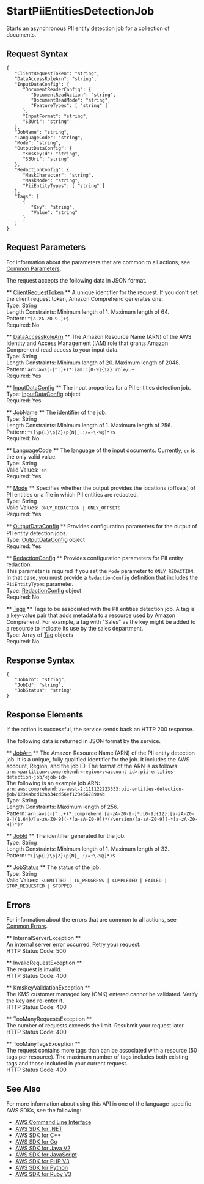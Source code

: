 # StartPiiEntitiesDetectionJob<a name="API_StartPiiEntitiesDetectionJob"></a>

Starts an asynchronous PII entity detection job for a collection of documents\.

## Request Syntax<a name="API_StartPiiEntitiesDetectionJob_RequestSyntax"></a>

```
{
   "ClientRequestToken": "string",
   "DataAccessRoleArn": "string",
   "InputDataConfig": { 
      "DocumentReaderConfig": { 
         "DocumentReadAction": "string",
         "DocumentReadMode": "string",
         "FeatureTypes": [ "string" ]
      },
      "InputFormat": "string",
      "S3Uri": "string"
   },
   "JobName": "string",
   "LanguageCode": "string",
   "Mode": "string",
   "OutputDataConfig": { 
      "KmsKeyId": "string",
      "S3Uri": "string"
   },
   "RedactionConfig": { 
      "MaskCharacter": "string",
      "MaskMode": "string",
      "PiiEntityTypes": [ "string" ]
   },
   "Tags": [ 
      { 
         "Key": "string",
         "Value": "string"
      }
   ]
}
```

## Request Parameters<a name="API_StartPiiEntitiesDetectionJob_RequestParameters"></a>

For information about the parameters that are common to all actions, see [Common Parameters](CommonParameters.md)\.

The request accepts the following data in JSON format\.

 ** [ClientRequestToken](#API_StartPiiEntitiesDetectionJob_RequestSyntax) **   <a name="comprehend-StartPiiEntitiesDetectionJob-request-ClientRequestToken"></a>
A unique identifier for the request\. If you don't set the client request token, Amazon Comprehend generates one\.  
Type: String  
Length Constraints: Minimum length of 1\. Maximum length of 64\.  
Pattern: `^[a-zA-Z0-9-]+$`   
Required: No

 ** [DataAccessRoleArn](#API_StartPiiEntitiesDetectionJob_RequestSyntax) **   <a name="comprehend-StartPiiEntitiesDetectionJob-request-DataAccessRoleArn"></a>
The Amazon Resource Name \(ARN\) of the AWS Identity and Access Management \(IAM\) role that grants Amazon Comprehend read access to your input data\.  
Type: String  
Length Constraints: Minimum length of 20\. Maximum length of 2048\.  
Pattern: `arn:aws(-[^:]+)?:iam::[0-9]{12}:role/.+`   
Required: Yes

 ** [InputDataConfig](#API_StartPiiEntitiesDetectionJob_RequestSyntax) **   <a name="comprehend-StartPiiEntitiesDetectionJob-request-InputDataConfig"></a>
The input properties for a PII entities detection job\.  
Type: [InputDataConfig](API_InputDataConfig.md) object  
Required: Yes

 ** [JobName](#API_StartPiiEntitiesDetectionJob_RequestSyntax) **   <a name="comprehend-StartPiiEntitiesDetectionJob-request-JobName"></a>
The identifier of the job\.  
Type: String  
Length Constraints: Minimum length of 1\. Maximum length of 256\.  
Pattern: `^([\p{L}\p{Z}\p{N}_.:/=+\-%@]*)$`   
Required: No

 ** [LanguageCode](#API_StartPiiEntitiesDetectionJob_RequestSyntax) **   <a name="comprehend-StartPiiEntitiesDetectionJob-request-LanguageCode"></a>
The language of the input documents\. Currently, `en` is the only valid value\.  
Type: String  
Valid Values:` en`   
Required: Yes

 ** [Mode](#API_StartPiiEntitiesDetectionJob_RequestSyntax) **   <a name="comprehend-StartPiiEntitiesDetectionJob-request-Mode"></a>
Specifies whether the output provides the locations \(offsets\) of PII entities or a file in which PII entities are redacted\.  
Type: String  
Valid Values:` ONLY_REDACTION | ONLY_OFFSETS`   
Required: Yes

 ** [OutputDataConfig](#API_StartPiiEntitiesDetectionJob_RequestSyntax) **   <a name="comprehend-StartPiiEntitiesDetectionJob-request-OutputDataConfig"></a>
Provides conﬁguration parameters for the output of PII entity detection jobs\.  
Type: [OutputDataConfig](API_OutputDataConfig.md) object  
Required: Yes

 ** [RedactionConfig](#API_StartPiiEntitiesDetectionJob_RequestSyntax) **   <a name="comprehend-StartPiiEntitiesDetectionJob-request-RedactionConfig"></a>
Provides configuration parameters for PII entity redaction\.  
This parameter is required if you set the `Mode` parameter to `ONLY_REDACTION`\. In that case, you must provide a `RedactionConfig` definition that includes the `PiiEntityTypes` parameter\.  
Type: [RedactionConfig](API_RedactionConfig.md) object  
Required: No

 ** [Tags](#API_StartPiiEntitiesDetectionJob_RequestSyntax) **   <a name="comprehend-StartPiiEntitiesDetectionJob-request-Tags"></a>
Tags to be associated with the PII entities detection job\. A tag is a key\-value pair that adds metadata to a resource used by Amazon Comprehend\. For example, a tag with "Sales" as the key might be added to a resource to indicate its use by the sales department\.  
Type: Array of [Tag](API_Tag.md) objects  
Required: No

## Response Syntax<a name="API_StartPiiEntitiesDetectionJob_ResponseSyntax"></a>

```
{
   "JobArn": "string",
   "JobId": "string",
   "JobStatus": "string"
}
```

## Response Elements<a name="API_StartPiiEntitiesDetectionJob_ResponseElements"></a>

If the action is successful, the service sends back an HTTP 200 response\.

The following data is returned in JSON format by the service\.

 ** [JobArn](#API_StartPiiEntitiesDetectionJob_ResponseSyntax) **   <a name="comprehend-StartPiiEntitiesDetectionJob-response-JobArn"></a>
The Amazon Resource Name \(ARN\) of the PII entity detection job\. It is a unique, fully qualified identifier for the job\. It includes the AWS account, Region, and the job ID\. The format of the ARN is as follows:  
 `arn:<partition>:comprehend:<region>:<account-id>:pii-entities-detection-job/<job-id>`   
The following is an example job ARN:  
 `arn:aws:comprehend:us-west-2:111122223333:pii-entities-detection-job/1234abcd12ab34cd56ef1234567890ab`   
Type: String  
Length Constraints: Maximum length of 256\.  
Pattern: `arn:aws(-[^:]+)?:comprehend:[a-zA-Z0-9-]*:[0-9]{12}:[a-zA-Z0-9-]{1,64}/[a-zA-Z0-9](-*[a-zA-Z0-9])*(/version/[a-zA-Z0-9](-*[a-zA-Z0-9])*)?` 

 ** [JobId](#API_StartPiiEntitiesDetectionJob_ResponseSyntax) **   <a name="comprehend-StartPiiEntitiesDetectionJob-response-JobId"></a>
The identifier generated for the job\.  
Type: String  
Length Constraints: Minimum length of 1\. Maximum length of 32\.  
Pattern: `^([\p{L}\p{Z}\p{N}_.:/=+\-%@]*)$` 

 ** [JobStatus](#API_StartPiiEntitiesDetectionJob_ResponseSyntax) **   <a name="comprehend-StartPiiEntitiesDetectionJob-response-JobStatus"></a>
The status of the job\.  
Type: String  
Valid Values:` SUBMITTED | IN_PROGRESS | COMPLETED | FAILED | STOP_REQUESTED | STOPPED` 

## Errors<a name="API_StartPiiEntitiesDetectionJob_Errors"></a>

For information about the errors that are common to all actions, see [Common Errors](CommonErrors.md)\.

 ** InternalServerException **   
An internal server error occurred\. Retry your request\.  
HTTP Status Code: 500

 ** InvalidRequestException **   
The request is invalid\.  
HTTP Status Code: 400

 ** KmsKeyValidationException **   
The KMS customer managed key \(CMK\) entered cannot be validated\. Verify the key and re\-enter it\.  
HTTP Status Code: 400

 ** TooManyRequestsException **   
The number of requests exceeds the limit\. Resubmit your request later\.  
HTTP Status Code: 400

 ** TooManyTagsException **   
The request contains more tags than can be associated with a resource \(50 tags per resource\)\. The maximum number of tags includes both existing tags and those included in your current request\.   
HTTP Status Code: 400

## See Also<a name="API_StartPiiEntitiesDetectionJob_SeeAlso"></a>

For more information about using this API in one of the language\-specific AWS SDKs, see the following:
+  [AWS Command Line Interface](https://docs.aws.amazon.com/goto/aws-cli/comprehend-2017-11-27/StartPiiEntitiesDetectionJob) 
+  [AWS SDK for \.NET](https://docs.aws.amazon.com/goto/DotNetSDKV3/comprehend-2017-11-27/StartPiiEntitiesDetectionJob) 
+  [AWS SDK for C\+\+](https://docs.aws.amazon.com/goto/SdkForCpp/comprehend-2017-11-27/StartPiiEntitiesDetectionJob) 
+  [AWS SDK for Go](https://docs.aws.amazon.com/goto/SdkForGoV1/comprehend-2017-11-27/StartPiiEntitiesDetectionJob) 
+  [AWS SDK for Java V2](https://docs.aws.amazon.com/goto/SdkForJavaV2/comprehend-2017-11-27/StartPiiEntitiesDetectionJob) 
+  [AWS SDK for JavaScript](https://docs.aws.amazon.com/goto/AWSJavaScriptSDK/comprehend-2017-11-27/StartPiiEntitiesDetectionJob) 
+  [AWS SDK for PHP V3](https://docs.aws.amazon.com/goto/SdkForPHPV3/comprehend-2017-11-27/StartPiiEntitiesDetectionJob) 
+  [AWS SDK for Python](https://docs.aws.amazon.com/goto/boto3/comprehend-2017-11-27/StartPiiEntitiesDetectionJob) 
+  [AWS SDK for Ruby V3](https://docs.aws.amazon.com/goto/SdkForRubyV3/comprehend-2017-11-27/StartPiiEntitiesDetectionJob) 